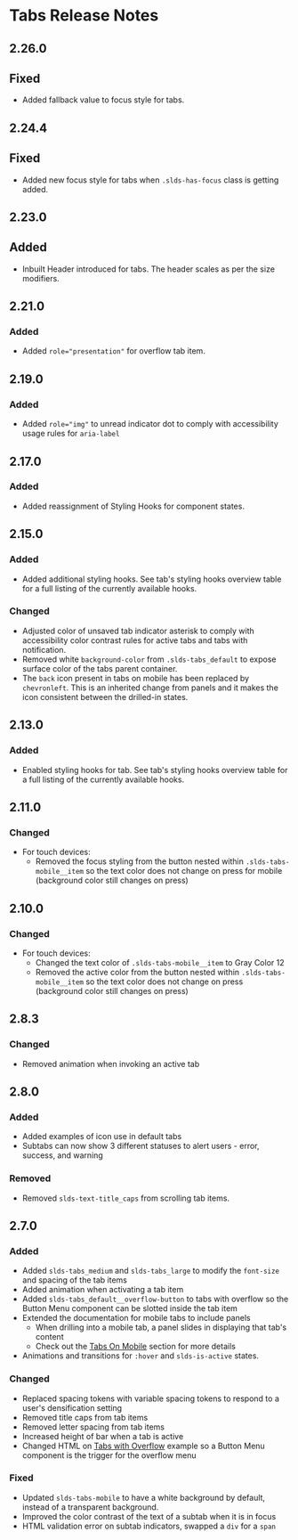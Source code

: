 <!-- Release notes authoring guidelines: http://keepachangelog.com/ -->

# Tabs Release Notes

<!-- ## [Unreleased] -->

## 2.26.0

## Fixed

- Added fallback value to focus style for tabs.

## 2.24.4

## Fixed

- Added new focus style for tabs when `.slds-has-focus` class is getting added.

## 2.23.0

## Added

- Inbuilt Header introduced for tabs. The header scales as per the size modifiers.

## 2.21.0

### Added

- Added `role="presentation"` for overflow tab item.

## 2.19.0

### Added

- Added `role="img"` to unread indicator dot to comply with accessibility usage rules for `aria-label`

## 2.17.0

### Added

- Added reassignment of Styling Hooks for component states.
## 2.15.0

### Added

- Added additional styling hooks. See tab's styling hooks overview table for a full listing of the currently available hooks.

### Changed

- Adjusted color of unsaved tab indicator asterisk to comply with accessibility color contrast rules for active tabs and tabs with notification.
- Removed white `background-color` from `.slds-tabs_default` to expose surface color of the tabs parent container.
- The `back` icon present in tabs on mobile has been replaced by `chevronleft`. This is an inherited change from panels and it makes the icon consistent between the drilled-in states.

## 2.13.0

### Added

- Enabled styling hooks for tab. See tab's styling hooks overview table for a full listing of the currently available hooks.

## 2.11.0

### Changed

- For touch devices:
  - Removed the focus styling from the button nested within `.slds-tabs-mobile__item` so the text color does not change on press for mobile (background color still changes on press)

## 2.10.0

### Changed

- For touch devices:
  - Changed the text color of `.slds-tabs-mobile__item` to Gray Color 12
  - Removed the active color from the button nested within `.slds-tabs-mobile__item` so the text color does not change on press (background color still changes on press)

## 2.8.3

### Changed

- Removed animation when invoking an active tab

## 2.8.0

### Added

- Added examples of icon use in default tabs
- Subtabs can now show 3 different statuses to alert users - error, success, and warning

### Removed

- Removed `slds-text-title_caps` from scrolling tab items.

## 2.7.0

### Added

- Added `slds-tabs_medium` and `slds-tabs_large` to modify the `font-size` and spacing of the tab items
- Added animation when activating a tab item
- Added `slds-tabs_default__overflow-button` to tabs with overflow so the Button Menu component can be slotted inside the tab item
- Extended the documentation for mobile tabs to include panels
  - When drilling into a mobile tab, a panel slides in displaying that tab's content
  - Check out the [Tabs On Mobile](https://lightningdesignsystem.com/components/tabs/#On-Mobile) section for more details
- Animations and transitions for `:hover` and `slds-is-active` states.

### Changed

- Replaced spacing tokens with variable spacing tokens to respond to a user's densification setting
- Removed title caps from tab items
- Removed letter spacing from tab items
- Increased height of bar when a tab is active
- Changed HTML on [Tabs with Overflow](/components/scoped-tabs/?example=overflowing-items&variant=base) example so a Button Menu component is the trigger for the overflow menu

### Fixed

- Updated `slds-tabs-mobile` to have a white background by default, instead of a transparent background.
- Improved the color contrast of the text of a subtab when it is in focus
- HTML validation error on subtab indicators, swapped a `div` for a `span`

